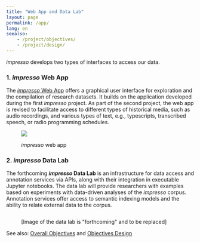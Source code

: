 ```yaml
---
title: "Web App and Data Lab"
layout: page
permalink: /app/
lang: en
seealso: 
    - /project/objectives/
    - /project/design/
---
```


*impresso* develops two types of interfaces to access our data.

### 1. *impresso* Web App

The [*impresso* Web App](https://impresso-project.ch/app/) offers a graphical user interface for exploration and the compilation of research datasets. It builds on the application developed during the first *impresso* project. As part of the second project, the web app is revised to facilitate access to different types of historical media, such as audio recordings, and various types of text, e.g., typescripts, transcribed speech, or radio programming schedules.

<figure class='respect-margin'>
      <img class='cover' src='{{ site.url }}/assets/screenshots/web-app.png'>
      <figcaption class="wrapper">
          <p> <i>impresso</i> web app</p>
      </figcaption>
    </figure>

### 2. *impresso* Data Lab

The forthcoming ***impresso* Data Lab** is an infrastructure for data access and annotation services via APIs, along with their integration in executable Jupyter notebooks. The data lab will provide researchers with examples based on experiments with data-driven analyses of the *impresso* corpus. Annotation services offer access to semantic indexing models and the ability to relate external data to the corpus.

<figure class='respect-margin'>
      <img class='cover' src=''>
      <figcaption class="wrapper">
          <p>[Image of the data lab is "forthcoming" and to be replaced]</p>
      </figcaption>
    </figure>


See also: [Overall Objectives](/project/objectives/) and [Objectives Design](/project/design/)

